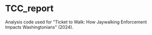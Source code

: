 # TCC_report
Analysis code used for "Ticket to Walk: How Jaywalking Enforcement Impacts Washingtonians" (2024).
